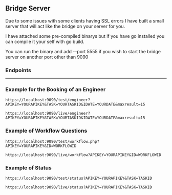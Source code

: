 Bridge Server
---

Due to some issues with some clients having SSL errors I have built a small server that will act like the bridge on your server for you.

I have attached some pre-compiled binarys but if you have go installed you can compile it your self with go build.

You can run the binary and add --port 5555 if you wish to start the bridge server on another port other than 9090


### Endpoints

---


### Example for the Booking of an Engineer


```
https://localhost:9090/test/engineer?APIKEY=YOURAPIKEY&TASK=YOURTASKID&IDATE=YOURDATE&maxresult=15
```

```
https://localhost:9090/live/engineer?APIKEY=YOURAPIKEY&TASK=YOURTASKID&IDATE=YOURDATE&maxresult=15
```



### Example of Workflow Questions


```
https://localhost:9090/test/workflow.php?APIKEY=YOURAPIKEY&ID=WORKFLOWID
```

```
https://localhost:9090/live/workflow?APIKEY=YOURAPIKEY&ID=WORKFLOWID
```

### Example of Status


```
https://localhost:9090/test/status?APIKEY=YOURAPIKEY&TASK=TASKID
```

```
https://localhost:9090/live/status?APIKEY=YOURAPIKEY&TASK=TASKID
```
